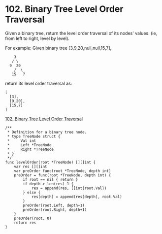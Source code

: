 # 102. Binary Tree Level Order Traversal

Given a binary tree, return the level order traversal of its nodes' values. (ie, from left to right, level by level).

For example:
Given binary tree [3,9,20,null,null,15,7],
```
    3
   / \
  9  20
    /  \
   15   7
```
return its level order traversal as:
```
[
  [3],
  [9,20],
  [15,7]
]
```
[102. Binary Tree Level Order Traversal](https://leetcode.com/problems/binary-tree-level-order-traversal/)


```golang
/**
 * Definition for a binary tree node.
 * type TreeNode struct {
 *     Val int
 *     Left *TreeNode
 *     Right *TreeNode
 * }
 */
func levelOrder(root *TreeNode) [][]int {
    var res [][]int
    var preOrder func(root *TreeNode, depth int)
    preOrder = func(root *TreeNode, depth int) {
        if root == nil { return }
        if depth > len(res)-1 {
            res = append(res, []int{root.Val})
        } else {
            res[depth] = append(res[depth], root.Val)
        }
        preOrder(root.Left, depth+1)
        preOrder(root.Right, depth+1)
    }
    preOrder(root, 0)
    return res
}
```

